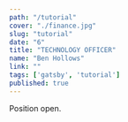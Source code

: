 ```yaml
---
path: "/tutorial"
cover: "./finance.jpg"
slug: "tutorial"
date: "6"
title: "TECHNOLOGY OFFICER"
name: "Ben Hollows"
link: ""
tags: ['gatsby', 'tutorial']
published: true
---
```


Position open. 
